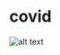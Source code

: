 # covid

![alt text](file:///C:/Users/Juttiga%20Mounika/Documents/coronavirus/index.html/to/img.png)
